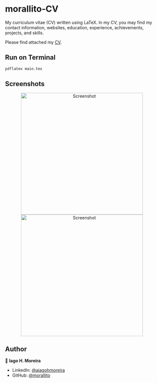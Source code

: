 # morallito-CV

My curriculum vitae (CV) written using LaTeX. In my CV, you may find my contact information, websites, education, experience, achievements, projects, and skills.

Please find attached my [CV](). 



## Run on Terminal

```sh
pdflatex main.tex
```



## Screenshots

<p align="center">
    <img alt="Screenshot" src="https://raw.githubusercontent.com/arasgungore/arasgungore-CV/main/jpg/CV_page_1.jpg" width="400">
    <img alt="Screenshot" src="https://raw.githubusercontent.com/arasgungore/arasgungore-CV/main/jpg/CV_page_2.jpg" width="400">
</p>



## Author

👤 **Iago H. Moreira**

* LinkedIn: [@aiagohmoreira](https://www.linkedin.com/in/iagohmoreira/)
* GitHub: [@morallito](https://github.com/morallito)
